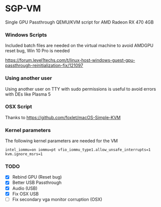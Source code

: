 # SGP-VM
Single GPU Passthrough QEMU/KVM script for AMD Radeon RX 470 4GB

### Windows Scripts

Included batch files are needed on the virtual machine to avoid AMDGPU reset bug, Win 10 Pro is needed

https://forum.level1techs.com/t/linux-host-windows-guest-gpu-passthrough-reinitialization-fix/121097

### Using another user

Using another user on TTY with sudo permissions is useful to avoid errors with DEs like Plasma 5

### OSX Script

Thanks to https://github.com/foxlet/macOS-Simple-KVM

### Kernel parameters

The following kernel parameters are needed for the VM
```
intel_iommu=on iommu=pt vfio_iommu_type1.allow_unsafe_interrupts=1 kvm.ignore_msrs=1
```
### TODO

- [x] Rebind GPU (Reset bug)
- [x] Better USB Passthrough
- [x] Audio (USB)
- [x] Fix OSX USB
- [ ] Fix secondary vga monitor corruption (OSX)
